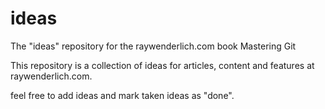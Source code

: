 # ideas
The "ideas" repository for the raywenderlich.com book Mastering Git

This repository is a collection of ideas for articles, content and features at raywenderlich.com.

feel free to add ideas and mark taken ideas as "done".
